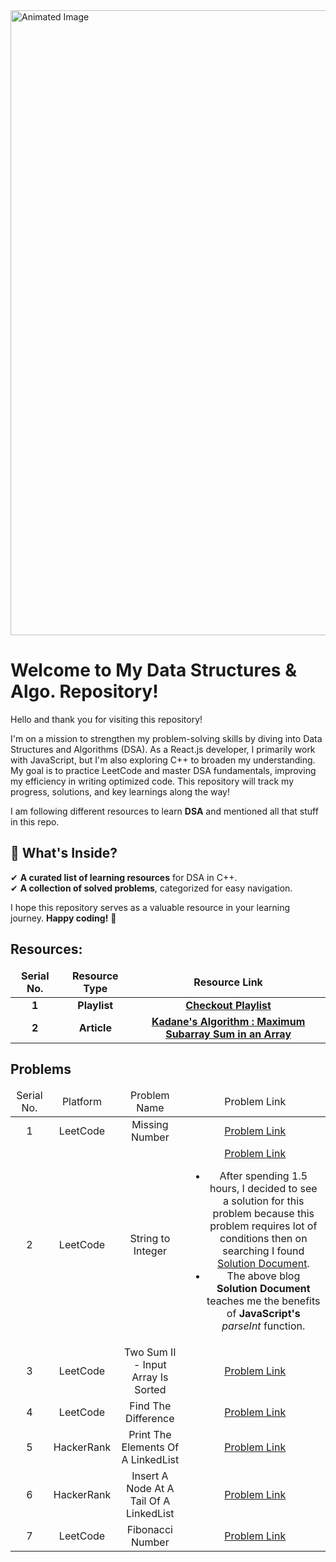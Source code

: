 <img src="https://github.com/user-attachments/assets/ed76605d-152f-49b8-b9b0-cf7d734a7621" alt="Animated Image" width="1000"/>

# Welcome to My Data Structures & Algo. Repository!

Hello and thank you for visiting this repository!

I'm on a mission to strengthen my problem-solving skills by diving into Data Structures and Algorithms (DSA). As a React.js developer, I primarily work with JavaScript, but I'm also exploring C++ to broaden my understanding. My goal is to practice LeetCode and master DSA fundamentals, improving my efficiency in writing optimized code. This repository will track my progress, solutions, and key learnings along the way!

I am following different resources to learn **DSA** and mentioned all that stuff in this repo. 

## 📌 What's Inside?

✔ **A curated list of learning resources** for DSA in C++.  
✔ **A collection of solved problems**, categorized for easy navigation.

I hope this repository serves as a valuable resource in your learning journey. **Happy coding!** 🚀
<!-- Resources -->
<h2>Resources:</h2>
<table align="center">
  <thead>
    <tr align="center">
      <td align="center"><b>Serial No.</b></td>
      <td align="center"><b>Resource Type</b></td>
      <td align="center"><b>Resource Link</b></td>
    </tr>
  </thead>
  <tbody>
<!-- Playlist -->
    <tr align="center">
      <td align="center"><b>1</b></td>
      <td align="center"><b>Playlist</b></td>
      <td align="center"><b><a href="https://www.youtube.com/playlist?list=PLfqMhTWNBTe137I_EPQd34TsgV6IO55pt">Checkout Playlist</a></b></td>
    </tr>
<!-- Kadane's Algorithm -->
     <tr align="center">
      <td align="center"><b>2</b></td>
      <td align="center"><b>Article</b></td>
      <td align="center"><b><a href="https://takeuforward.org/data-structure/kadanes-algorithm-maximum-subarray-sum-in-an-array/">Kadane's Algorithm : Maximum Subarray Sum in an Array</a></b</td>
    </tr>
  </tbody>
</table>
<!-- Problems -->
<h2>Problems</h2>
<table>
  <thead>
    <tr align="center">
      <td>Serial No.</td>
      <td>Platform</td>
      <td>Problem Name</td>
       <td>Problem Link</td>
    </tr>
  </thead>
  <tbody>
<!-- Missing Number -->
    <tr align="center">
      <td>1</td>
      <td>LeetCode</td>
      <td>Missing Number</td>
      <td>
        <a href="https://leetcode.com/problems/missing-number/submissions/1494256749">Problem Link</a>
      </td>
    </tr> 
<!-- String to Integer -->
    <tr align="center">
      <td>2</td>
      <td>LeetCode</td>
      <td>String to Integer</td>
      <td>
        <a href="https://leetcode.com/problems/string-to-integer-atoi/submissions/">Problem Link</a>
        <ul>
          <li>After spending 1.5 hours, I decided to see a solution for this problem because this problem requires lot of conditions then on searching I found <a href="https://duncan-mcardle.medium.com/leetcode-problem-8-string-to-integer-javascript-3b6d95c81cac">Solution Document</a>.</li>
          <li>The above blog <b>Solution Document</b> teaches me the benefits of <b>JavaScript's</b> <i>parseInt</i> function.</li>
        </ul>
      </td>
    </tr>
<!-- Two Sum II - Input Array Is Sorted -->
    <tr align="center">
      <td>3</td>
      <td>LeetCode</td>
      <td>Two Sum II - Input Array Is Sorted</td>
      <td>
        <a href="https://leetcode.com/problems/two-sum-ii-input-array-is-sorted/submissions/">Problem Link</a>
      </td>
    </tr>
<!-- Find The Difference -->
    <tr align="center">
      <td>4</td>
      <td>LeetCode</td>
      <td>Find The Difference</td>
      <td>
        <a href="https://leetcode.com/problems/find-the-difference/submissions/1497732335/)">Problem Link</a>
      </td>
    </tr>
<!-- Print The Elements Of A LinkedList -->
    <tr align="center">
      <td>5</td>
      <td>HackerRank</td>
      <td>Print The Elements Of A LinkedList</td>
      <td><a href="https://www.hackerrank.com/challenges/print-the-elements-of-a-linked-list/problem?isFullScreen=true">Problem Link</a></td>
    </tr>
<!-- Insert A Node At A Tail Of A LinkedList -->
    <tr align="center">
      <td>6</td>
      <td>HackerRank</td>
      <td>Insert A Node At A Tail Of A LinkedList</td>
      <td>
        <a href="https://www.hackerrank.com/challenges/insert-a-node-at-the-tail-of-a-linked-list/problem?isFullScreen=true">Problem Link</a>
      </td>
    </tr>
<!-- Fibonacci Number -->
    <tr align="center">
      <td>7</td>
      <td>LeetCode</td>
      <td>Fibonacci Number</td>
      <td>
        <a href="https://leetcode.com/problems/fibonacci-number/submissions/1552965003/">Problem Link</a>
      </td>
    </tr>
  </tbody>
</table>
